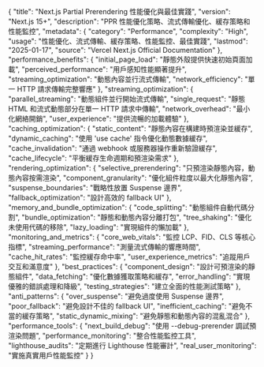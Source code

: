 {
  "title": "Next.js Partial Prerendering 性能優化與最佳實踐",
  "version": "Next.js 15+",
  "description": "PPR 性能優化策略、流式傳輸優化、緩存策略和性能監控",
  "metadata": {
    "category": "Performance",
    "complexity": "High",
    "usage": "性能優化、流式傳輸、緩存策略、性能監控、最佳實踐",
    "lastmod": "2025-01-17",
    "source": "Vercel Next.js Official Documentation"
  },
  "performance_benefits": {
    "initial_page_load": "靜態外殼提供快速初始頁面加載",
    "perceived_performance": "用戶感知性能顯著提升",
    "streaming_optimization": "動態內容並行流式傳輸",
    "network_efficiency": "單一 HTTP 請求傳輸完整響應"
  },
  "streaming_optimization": {
    "parallel_streaming": "動態組件並行開始流式傳輸",
    "single_request": "靜態 HTML 和流式動態部分在單一 HTTP 請求中傳輸",
    "network_overhead": "最小化網絡開銷",
    "user_experience": "提供流暢的加載體驗"
  },
  "caching_optimization": {
    "static_content": "靜態內容在構建時預渲染並緩存",
    "dynamic_caching": "使用 'use cache' 指令優化動態數據緩存",
    "cache_invalidation": "通過 webhook 或服務器操作重新驗證緩存",
    "cache_lifecycle": "平衡緩存生命週期和預渲染需求"
  },
  "rendering_optimization": {
    "selective_prerendering": "只預渲染靜態內容，動態內容按需渲染",
    "component_granularity": "優化組件粒度以最大化靜態內容",
    "suspense_boundaries": "戰略性放置 Suspense 邊界",
    "fallback_optimization": "設計高效的 fallback UI"
  },
  "memory_and_bundle_optimization": {
    "code_splitting": "動態組件自動代碼分割",
    "bundle_optimization": "靜態和動態內容分離打包",
    "tree_shaking": "優化未使用代碼的移除",
    "lazy_loading": "實現組件的懶加載"
  },
  "monitoring_and_metrics": {
    "core_web_vitals": "監控 LCP、FID、CLS 等核心指標",
    "streaming_performance": "測量流式傳輸的響應時間",
    "cache_hit_rates": "監控緩存命中率",
    "user_experience_metrics": "追蹤用戶交互和滿意度"
  },
  "best_practices": {
    "component_design": "設計可預渲染的靜態組件",
    "data_fetching": "優化數據獲取策略和緩存",
    "error_handling": "實現優雅的錯誤處理和降級",
    "testing_strategies": "建立全面的性能測試策略"
  },
  "anti_patterns": {
    "over_suspense": "避免過度使用 Suspense 邊界",
    "poor_fallback": "避免設計不佳的 fallback UI",
    "inefficient_caching": "避免不當的緩存策略",
    "static_dynamic_mixing": "避免靜態和動態內容的混亂混合"
  },
  "performance_tools": {
    "next_build_debug": "使用 --debug-prerender 調試預渲染問題",
    "performance_monitoring": "整合性能監控工具",
    "lighthouse_audits": "定期進行 Lighthouse 性能審計",
    "real_user_monitoring": "實施真實用戶性能監控"
  }
}

